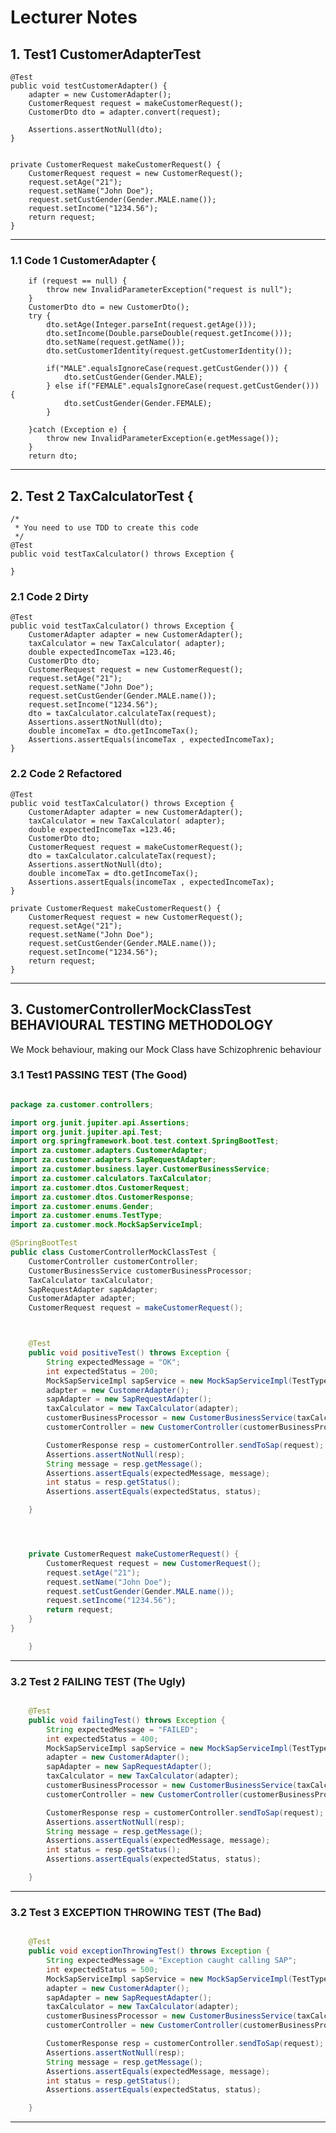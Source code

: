 # Lecturer Notes
## 1. Test1 CustomerAdapterTest 

    @Test
    public void testCustomerAdapter() {
        adapter = new CustomerAdapter();
        CustomerRequest request = makeCustomerRequest();
        CustomerDto dto = adapter.convert(request);

        Assertions.assertNotNull(dto);
    }


    private CustomerRequest makeCustomerRequest() {
        CustomerRequest request = new CustomerRequest();
        request.setAge("21");
        request.setName("John Doe");
        request.setCustGender(Gender.MALE.name());
        request.setIncome("1234.56");
        return request;
    }
---
### 1.1 Code 1 CustomerAdapter {
        if (request == null) {
            throw new InvalidParameterException("request is null");
        }
        CustomerDto dto = new CustomerDto();
        try {
            dto.setAge(Integer.parseInt(request.getAge()));
            dto.setIncome(Double.parseDouble(request.getIncome()));
            dto.setName(request.getName());
            dto.setCustomerIdentity(request.getCustomerIdentity());

            if("MALE".equalsIgnoreCase(request.getCustGender())) {
                dto.setCustGender(Gender.MALE);
            } else if("FEMALE".equalsIgnoreCase(request.getCustGender())) {
                dto.setCustGender(Gender.FEMALE);
            }

        }catch (Exception e) {
            throw new InvalidParameterException(e.getMessage());
        }
        return dto;
---
## 2. Test 2 TaxCalculatorTest {
    /*
     * You need to use TDD to create this code
     */
    @Test
    public void testTaxCalculator() throws Exception {

    }

### 2.1 Code 2 Dirty

    @Test
    public void testTaxCalculator() throws Exception {
        CustomerAdapter adapter = new CustomerAdapter();
        taxCalculator = new TaxCalculator( adapter);
        double expectedIncomeTax =123.46;
        CustomerDto dto;
        CustomerRequest request = new CustomerRequest();
        request.setAge("21");
        request.setName("John Doe");
        request.setCustGender(Gender.MALE.name());
        request.setIncome("1234.56");
        dto = taxCalculator.calculateTax(request);
        Assertions.assertNotNull(dto);
        double incomeTax = dto.getIncomeTax();
        Assertions.assertEquals(incomeTax , expectedIncomeTax);
    }

### 2.2 Code 2 Refactored

    @Test
    public void testTaxCalculator() throws Exception {
        CustomerAdapter adapter = new CustomerAdapter();
        taxCalculator = new TaxCalculator( adapter);
        double expectedIncomeTax =123.46;
        CustomerDto dto;
        CustomerRequest request = makeCustomerRequest();
        dto = taxCalculator.calculateTax(request);
        Assertions.assertNotNull(dto);
        double incomeTax = dto.getIncomeTax();
        Assertions.assertEquals(incomeTax , expectedIncomeTax);
    }

    private CustomerRequest makeCustomerRequest() {
        CustomerRequest request = new CustomerRequest();
        request.setAge("21");
        request.setName("John Doe");
        request.setCustGender(Gender.MALE.name());
        request.setIncome("1234.56");
        return request;
    }
---
## 3. CustomerControllerMockClassTest BEHAVIOURAL TESTING METHODOLOGY
We Mock behaviour, making our Mock Class have Schizophrenic behaviour

### 3.1 Test1 PASSING TEST (The Good)
```java

package za.customer.controllers;

import org.junit.jupiter.api.Assertions;
import org.junit.jupiter.api.Test;
import org.springframework.boot.test.context.SpringBootTest;
import za.customer.adapters.CustomerAdapter;
import za.customer.adapters.SapRequestAdapter;
import za.customer.business.layer.CustomerBusinessService;
import za.customer.calculators.TaxCalculator;
import za.customer.dtos.CustomerRequest;
import za.customer.dtos.CustomerResponse;
import za.customer.enums.Gender;
import za.customer.enums.TestType;
import za.customer.mock.MockSapServiceImpl;

@SpringBootTest
public class CustomerControllerMockClassTest {
    CustomerController customerController;
    CustomerBusinessService customerBusinessProcessor;
    TaxCalculator taxCalculator;
    SapRequestAdapter sapAdapter;
    CustomerAdapter adapter;
    CustomerRequest request = makeCustomerRequest();



    @Test
    public void positiveTest() throws Exception {
        String expectedMessage = "OK";
        int expectedStatus = 200;
        MockSapServiceImpl sapService = new MockSapServiceImpl(TestType.NORMAL);
        adapter = new CustomerAdapter();
        sapAdapter = new SapRequestAdapter();
        taxCalculator = new TaxCalculator(adapter);
        customerBusinessProcessor = new CustomerBusinessService(taxCalculator, sapAdapter,sapService);
        customerController = new CustomerController(customerBusinessProcessor);

        CustomerResponse resp = customerController.sendToSap(request);
        Assertions.assertNotNull(resp);
        String message = resp.getMessage();
        Assertions.assertEquals(expectedMessage, message);
        int status = resp.getStatus();
        Assertions.assertEquals(expectedStatus, status);

    }




    private CustomerRequest makeCustomerRequest() {
        CustomerRequest request = new CustomerRequest();
        request.setAge("21");
        request.setName("John Doe");
        request.setCustGender(Gender.MALE.name());
        request.setIncome("1234.56");
        return request;
    }
}

    }


```
---
### 3.2 Test 2 FAILING TEST (The Ugly)
```java

    @Test
    public void failingTest() throws Exception {
        String expectedMessage = "FAILED";
        int expectedStatus = 400;
        MockSapServiceImpl sapService = new MockSapServiceImpl(TestType.FAILING);
        adapter = new CustomerAdapter();
        sapAdapter = new SapRequestAdapter();
        taxCalculator = new TaxCalculator(adapter);
        customerBusinessProcessor = new CustomerBusinessService(taxCalculator, sapAdapter,sapService);
        customerController = new CustomerController(customerBusinessProcessor);

        CustomerResponse resp = customerController.sendToSap(request);
        Assertions.assertNotNull(resp);
        String message = resp.getMessage();
        Assertions.assertEquals(expectedMessage, message);
        int status = resp.getStatus();
        Assertions.assertEquals(expectedStatus, status);

    }


```
---


### 3.2 Test 3 EXCEPTION THROWING TEST (The Bad)
```java

    @Test
    public void exceptionThrowingTest() throws Exception {
        String expectedMessage = "Exception caught calling SAP";
        int expectedStatus = 500;
        MockSapServiceImpl sapService = new MockSapServiceImpl(TestType.THROWS_EXCEPTIONS);
        adapter = new CustomerAdapter();
        sapAdapter = new SapRequestAdapter();
        taxCalculator = new TaxCalculator(adapter);
        customerBusinessProcessor = new CustomerBusinessService(taxCalculator, sapAdapter,sapService);
        customerController = new CustomerController(customerBusinessProcessor);

        CustomerResponse resp = customerController.sendToSap(request);
        Assertions.assertNotNull(resp);
        String message = resp.getMessage();
        Assertions.assertEquals(expectedMessage, message);
        int status = resp.getStatus();
        Assertions.assertEquals(expectedStatus, status);

    }
```
---
